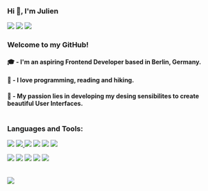 ### Hi 👋,  I'm  Julien
<a href="https://juliendy.vercel.app/"  target="_blank"> <img src="https://img.shields.io/badge/Website-0088FF?style=for-the-badge&logo=Google-chrome&logoColor=white" /></a>  <a href="https://twitter.com/home"  target="_blank"> <img src="https://img.shields.io/badge/Twitter-0088FF?style=for-the-badge&logo=Google-chrome&logoColor=white" /></a>  <a href="https://www.instagram.com/pratertell/"  target="_blank"><img src="https://img.shields.io/badge/Instagram-EA4C89?style=for-the-badge&logo=instagram&logoColor=white" /></a>
<br/> 
    
### Welcome to my GitHub!

#### 🎓 - I'm an aspiring Frontend Developer based in Berlin, Germany.
#### 💙 - I love programming, reading and hiking.  
#### 🚀 - My passion lies in developing my desing sensibilites to create beautiful User Interfaces.<br/> <br/> 

### Languages and Tools:
 
<a href="#"  target="_blank"> <img src="https://img.shields.io/badge/HTML5-DD4B25?style=for-the-badge&logo=html5&logoColor=white" /></a> 
<a href="#"  target="_blank"><img src="https://img.shields.io/badge/CSS3-0070BB?style=for-the-badge&logo=css3&logoColor=white" /> <a/>
<a href="#"  target="_blank"> <img src="https://img.shields.io/badge/Sass-CC6699?style=for-the-badge&logo=sass&logoColor=white" /></a> 
<a href="#"  target="_blank"> <img src="https://img.shields.io/badge/Tailwind-38B2AC?style=for-the-badge&logo=tailwind-css&logoColor=white" /></a>
<a href="#"  target="_blank"> <img src="https://img.shields.io/badge/JavaScript-323330?style=for-the-badge&logo=javascript&logoColor=F7DF1E" /></a>
<a href="#"  target="_blank"> <img src="https://img.shields.io/badge/TypeScript-2D79C6?style=for-the-badge&logo=typescript&logoColor=white" /></a> 

<a href="#"  target="_blank"> <img src="https://img.shields.io/badge/React-20232A?style=for-the-badge&logo=react&logoColor=61DAFB2" /></a> 
<a href="#"  target="_blank"> <img src="https://img.shields.io/badge/Material%20UI-007FFF?style=for-the-badge&logo=mui&logoColor=white" /></a>
<a href="#"  target="_blank"> <img src="https://img.shields.io/badge/Framer_Motion-8B2AEC?style=for-the-badge&logo=framer&logoColor=white" /></a>
<a href="#"  target="_blank"> <img src="https://img.shields.io/badge/GIT-F05033?style=for-the-badge&logo=git&logoColor=white" /></a> 
<a href="#"  target="_blank"> <img src="https://img.shields.io/badge/Web_Accessibility-59666C?style=for-the-badge&logoColor=FFFFFF" /></a>
  <br/>
<br/>
  <br/>
<img src="https://github-profile-summary-cards.vercel.app/api/cards/profile-details?username=juliendy&theme=vue" />
